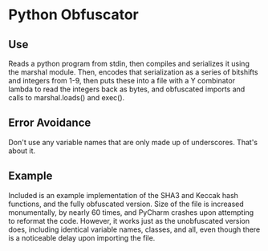 # Python Obfuscator
## Use
Reads a python program from stdin, then compiles and serializes it using the marshal module. Then, encodes that serialization as a series of bitshifts and integers from 1-9, then puts these into a file with a Y combinator lambda to read the integers back as bytes, and obfuscated imports and calls to marshal.loads() and exec(). 
## Error Avoidance
Don't use any variable names that are only made up of underscores. That's about it.
## Example
Included is an example implementation of the SHA3 and Keccak hash functions, and the fully obfuscated version. Size of the file is increased monumentally, by nearly 60 times, and PyCharm crashes upon attempting to reformat the code. However, it works just as the unobfuscated version does, including identical variable names, classes, and all, even though there is a noticeable delay upon importing the file.
